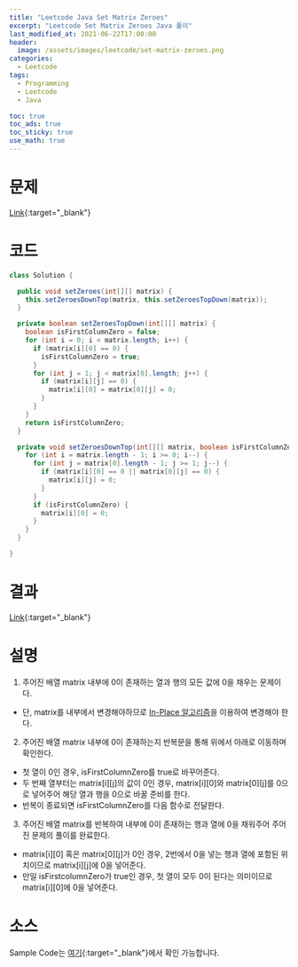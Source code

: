 ```yaml
---
title: "Leetcode Java Set Matrix Zeroes"
excerpt: "Leetcode Set Matrix Zeroes Java 풀이"
last_modified_at: 2021-06-22T17:00:00
header:
  image: /assets/images/leetcode/set-matrix-zeroes.png
categories:
  - Leetcode
tags:
  - Programming
  - Leetcode
  - Java

toc: true
toc_ads: true
toc_sticky: true
use_math: true
---
```

# 문제
[Link](https://leetcode.com/problems/set-matrix-zeroes/){:target="_blank"}

# 코드
```java
class Solution {

  public void setZeroes(int[][] matrix) {
    this.setZeroesDownTop(matrix, this.setZeroesTopDown(matrix));
  }

  private boolean setZeroesTopDown(int[][] matrix) {
    boolean isFirstColumnZero = false;
    for (int i = 0; i < matrix.length; i++) {
      if (matrix[i][0] == 0) {
        isFirstColumnZero = true;
      }
      for (int j = 1; j < matrix[0].length; j++) {
        if (matrix[i][j] == 0) {
          matrix[i][0] = matrix[0][j] = 0;
        }
      }
    }
    return isFirstColumnZero;
  }

  private void setZeroesDownTop(int[][] matrix, boolean isFirstColumnZero) {
    for (int i = matrix.length - 1; i >= 0; i--) {
      for (int j = matrix[0].length - 1; j >= 1; j--) {
        if (matrix[i][0] == 0 || matrix[0][j] == 0) {
          matrix[i][j] = 0;
        }
      }
      if (isFirstColumnZero) {
        matrix[i][0] = 0;
      }
    }
  }

}
```

# 결과
[Link](https://leetcode.com/submissions/detail/511399634/){:target="_blank"}

# 설명
1. 주어진 배열 matrix 내부에 0이 존재하는 열과 행의 모든 값에 0을 채우는 문제이다.
- 단, matrix를 내부에서 변경해야하므로 [In-Place 알고리즘](https://en.wikipedia.org/wiki/In-place_algorithm)을 이용하여 변경해야 한다.

2. 주어진 배열 matrix 내부에 0이 존재하는지 반복문을 통해 위에서 아래로 이동하며 확인한다.
- 첫 열이 0인 경우, isFirstColumnZero를 true로 바꾸어준다.
- 두 번째 열부터는 matrix[i][j]의 값이 0인 경우, matrix[i][0]와 matrix[0][j]를 0으로 넣어주어 해당 열과 행을 0으로 바꿀 준비를 한다.
- 반복이 종료되면 isFirstColumnZero를 다음 함수로 전달한다.

3. 주어진 배열 matrix를 반복하여 내부에 0이 존재하는 행과 열에 0을 채워주어 주어진 문제의 풀이를 완료한다.
- matrix[i][0] 혹은 matrix[0][j]가 0인 경우, 2번에서 0을 넣는 행과 열에 포함된 위치이므로 matrix[i][j]에 0을 넣어준다.
- 만일 isFirstcolumnZero가 true인 경우, 첫 열이 모두 0이 된다는 의미이므로 matrix[i][0]에 0을 넣어준다.

# 소스
Sample Code는 [여기](https://github.com/GracefulSoul/leetcode/blob/master/src/main/java/gracefulsoul/problems/EditDistance.java){:target="_blank"}에서 확인 가능합니다.